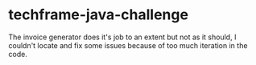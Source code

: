 # techframe-java-challenge

The invoice generator does it's job to an extent but not as it should, I couldn't locate and fix some issues because of too much iteration in the code.
